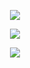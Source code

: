 <p align="center"><img src="https://imgur.com/SSqlnTP.png"/></p>
<p align="center">
  <img src="https://imgur.com/gGXg9sE.png"/>
</p>

<p align="center"><img src="https://imgur.com/SSqlnTP.png"/></p>

